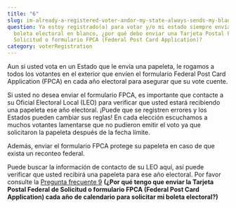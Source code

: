 ```yaml
---
title: "6"
slug: im-already-a-registered-voter-andor-my-state-always-sends-my-blank-ballot
question: Ya estoy registrado(a) para votar y/o mi estado siempre envía mi
  boleta electoral en blanco, ¿por qué debo enviar una Tarjeta Postal Federal de
  Solicitud o formulario FPCA (Federal Post Card Application)?
category: voterRegistration
---
```

Aun si usted vota en un Estado que le envía una papeleta, le rogamos a todos los votantes en el exterior que envíen el formulario Federal Post Card Application (FPCA) en cada año electoral para asegurar que su vote cuente. 

Si usted no desea enviar el formulario FPCA, es importante que contacte a su Oficial Electoral Local (LEO) para verificar que usted estará recibiendo una papeleta ese año electoral. ¡Puede que se registren errores y los Estados pueden cambiar sus reglas! En cada elección escuchamos a muchos votantes lamentarse que no pudieron emitir el voto ya que solicitaron la papeleta después de la fecha límite. 

Además, enviar el formulario FPCA protege su papeleta en caso de que exista un reconteo federal.

Puede buscar la información de contacto de su LEO aquí, así puede verificar que usted recibirá una papeleta para ese año electoral. Por favor consulte la [Pregunta frecuente 9](faqs/9) **(¿Por qué tengo que enviar la Tarjeta Postal Federal de Solicitud o formulario FPCA (Federal Post Card Application) cada año de calendario para solicitar mi boleta electoral?)**
